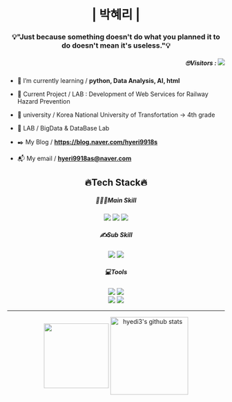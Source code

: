 <h1 align="center">| 박혜리 |</h1>
<h3 align="center">💡"Just because something doesn't do what you planned it to do doesn't mean it's useless."💡</h3>

<h5 align="right"> 🙄Visitors : <a href="https://hits.seeyoufarm.com"><img src="https://hits.seeyoufarm.com/api/count/incr/badge.svg?url=https%3A%2F%2Fgithub.com%2Fhyeri9918as&count_bg=%236CE09A&title_bg=%23555555&icon=&icon_color=%23E7E7E7&title=View&edge_flat=false"/></a></h5>

- 📖 I’m currently learning  / **python, Data Analysis, AI, html**

- 📑 Current Project / LAB : Development of Web Services for Railway Hazard Prevention

- 🏫 university / Korea National University of Transfortation → 4th grade

- 💼 LAB / BigData & DataBase Lab

- ✒️ My Blog / **https://blog.naver.com/hyeri9918s**

- 📬 My email / **hyeri9918as@naver.com**

<h2 align="center">🔥Tech Stack🔥</h2>

<h5 align="center"> 👩🏻‍💻Main Skill </h5>
<p align="center">

<img src="https://img.shields.io/badge/HTML-E34F26?style=flat&logo=HTML5&logoColor=black"/>
<img src="https://img.shields.io/badge/CSS-1572B6?style=flat&logo=CSS3&logoColor=black"/>
<img src="https://img.shields.io/badge/Python-3776AB?style=flat&logo=Python&logoColor=white"/>
<br/>

</p>

<h5 align="center"> ✍Sub Skill </h5>
<p align="center">

<img src="https://img.shields.io/badge/JavaScript-F7DF1E?style=flat&logo=JavaScript&logoColor=black"/>
<img src="https://img.shields.io/badge/Android-3DDC84?style=flat&logo=Android&logoColor=black"/>

</p>

<h5 align="center"> 💻Tools </h5>
<p align="center">

<img src="https://img.shields.io/badge/VSCode-007ACC?style=flat&logo=Visual Studio Code&logoColor=white"/>
<img src="https://img.shields.io/badge/GitHub-181717?style=flat&logo=GitHub&logoColor=white"/>
<br/>

<img src="https://img.shields.io/badge/Jupyter-F37626?style=flat&logo=Jupyter&logoColor=white"/>
<img src="https://img.shields.io/badge/Android Studio-3DDC84?style=flat&logo=Android Studio&logoColor=black"/>
<br/>

</p>
<hr>

<div align=center>

<a href="https://github.com/hyeri9918as"><img align="center" style="height:150px" src="https://github-readme-stats.vercel.app/api/top-langs/?username=hyeri9918as&layout=compact&theme=github_dark&hide_border=true" /></a> 
<a href="https://github.com/hyeri9918as"><img align="center" style="height:180px" src="https://github-readme-stats.vercel.app/api?username=hyeri9918as&show_icons=true&include_all_commits=true&theme=github_dark&hide_border=true" alt="hyedi3's github stats" /></a>

</div>
